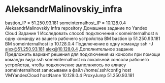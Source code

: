 # AleksandrMalinovskiy_infra
bastion_IP = 51.250.93.181
someinternalhost_IP = 10.128.0.4
AleksandrMalinovskiy Infra repository
Домашнее задание по Yandex Cloud
Задание 1
Исследовать способ подключения к someinternalhost в одну команду из вашего рабочего устройства
ВМ bastion ip 51.250.93.181
ВМ someinternalhost ip 10.128.0.4
Подключение в одну команду ssh -J alex@51.250.93.181 alex@10.128.0.4
Дополнительное задание
Предложить вариант решения для подключения из консоли при помощи команды вида ssh someinternalhost
из локальной консоли рабочего устройства, чтобы подключение выполнялось по алиасу someinternalhost
записываем а файл /home/.ssh/config
host VMYandexCloud
  hostName 10.128.0.4
    ProxyJump 51.250.93.181
